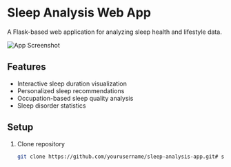 # Sleep Analysis Web App

A Flask-based web application for analyzing sleep health and lifestyle data.

![App Screenshot](/static/screenshot.png)  <!-- Add later -->

## Features
- Interactive sleep duration visualization
- Personalized sleep recommendations
- Occupation-based sleep quality analysis
- Sleep disorder statistics

## Setup
1. Clone repository
   ```bash
   git clone https://github.com/yourusername/sleep-analysis-app.git#   s l e e p - a n a l y s i s - b a s i c  
 